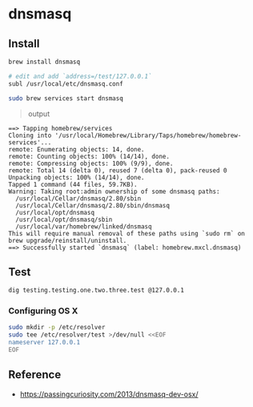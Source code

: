 # dnsmasq

## Install

```bash
brew install dnsmasq

# edit and add `address=/test/127.0.0.1`
subl /usr/local/etc/dnsmasq.conf
```

```bash
sudo brew services start dnsmasq
```

> output

```
==> Tapping homebrew/services
Cloning into '/usr/local/Homebrew/Library/Taps/homebrew/homebrew-services'...
remote: Enumerating objects: 14, done.
remote: Counting objects: 100% (14/14), done.
remote: Compressing objects: 100% (9/9), done.
remote: Total 14 (delta 0), reused 7 (delta 0), pack-reused 0
Unpacking objects: 100% (14/14), done.
Tapped 1 command (44 files, 59.7KB).
Warning: Taking root:admin ownership of some dnsmasq paths:
  /usr/local/Cellar/dnsmasq/2.80/sbin
  /usr/local/Cellar/dnsmasq/2.80/sbin/dnsmasq
  /usr/local/opt/dnsmasq
  /usr/local/opt/dnsmasq/sbin
  /usr/local/var/homebrew/linked/dnsmasq
This will require manual removal of these paths using `sudo rm` on
brew upgrade/reinstall/uninstall.
==> Successfully started `dnsmasq` (label: homebrew.mxcl.dnsmasq)
```

## Test
```bash
dig testing.testing.one.two.three.test @127.0.0.1
```

### Configuring OS X

```bash
sudo mkdir -p /etc/resolver
sudo tee /etc/resolver/test >/dev/null <<EOF
nameserver 127.0.0.1
EOF
```


## Reference
- https://passingcuriosity.com/2013/dnsmasq-dev-osx/

